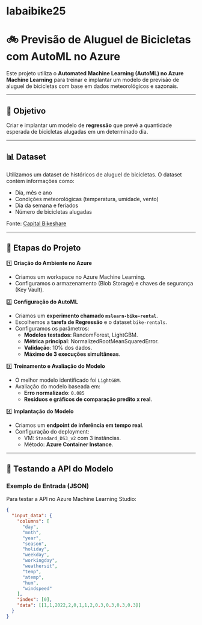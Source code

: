 # labaibike25
# 🚲 Previsão de Aluguel de Bicicletas com AutoML no Azure

Este projeto utiliza o **Automated Machine Learning (AutoML) no Azure Machine Learning** para treinar e implantar um modelo de previsão de aluguel de bicicletas com base em dados meteorológicos e sazonais.

---

## 🎯 Objetivo
Criar e implantar um modelo de **regressão** que prevê a quantidade esperada de bicicletas alugadas em um determinado dia.

---

## 📊 Dataset
Utilizamos um dataset de históricos de aluguel de bicicletas. O dataset contém informações como:
- Dia, mês e ano
- Condições meteorológicas (temperatura, umidade, vento)
- Dia da semana e feriados
- Número de bicicletas alugadas

Fonte: [Capital Bikeshare](https://aka.ms/bike-rentals)

---

## 🚀 Etapas do Projeto

1️⃣ **Criação do Ambiente no Azure**
- Criamos um workspace no Azure Machine Learning.  
- Configuramos o armazenamento (Blob Storage) e chaves de segurança (Key Vault).  

2️⃣ **Configuração do AutoML**
- Criamos um **experimento chamado `mslearn-bike-rental`**.  
- Escolhemos a **tarefa de Regressão** e o dataset `bike-rentals`.  
- Configuramos os parâmetros:
  - **Modelos testados**: RandomForest, LightGBM.
  - **Métrica principal**: NormalizedRootMeanSquaredError.
  - **Validação**: 10% dos dados.
  - **Máximo de 3 execuções simultâneas**.

3️⃣ **Treinamento e Avaliação do Modelo**
- O melhor modelo identificado foi `LightGBM`.
- Avaliação do modelo baseada em:
  - **Erro normalizado**: `0.085`
  - **Resíduos e gráficos de comparação predito x real**.

4️⃣ **Implantação do Modelo**
- Criamos um **endpoint de inferência em tempo real**.
- Configuração do deployment:
  - VM: `Standard_DS3_v2` com 3 instâncias.
  - Método: **Azure Container Instance**.

---

## 🧪 Testando a API do Modelo

### **Exemplo de Entrada (JSON)**
Para testar a API no Azure Machine Learning Studio:

```json
{
  "input_data": {
    "columns": [
      "day",
      "mnth",
      "year",
      "season",
      "holiday",
      "weekday",
      "workingday",
      "weathersit",
      "temp",
      "atemp",
      "hum",
      "windspeed"
    ],
    "index": [0],
    "data": [[1,1,2022,2,0,1,1,2,0.3,0.3,0.3,0.3]]
  }
}
